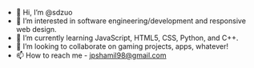 - 👋 Hi, I’m @sdzuo
- 👀 I’m interested in software engineering/development and responsive web design.
- 🌱 I’m currently learning JavaScript, HTML5, CSS, Python, and C++.
- 💞️ I’m looking to collaborate on gaming projects, apps, whatever!
- 📫 How to reach me - jpshamil98@gmail.com

<!---
sdzuo/sdzuo is a ✨ special ✨ repository because its `README.md` (this file) appears on your GitHub profile.
You can click the Preview link to take a look at your changes.
--->
